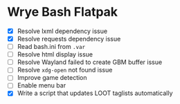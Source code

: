 # Wrye Bash Flatpak
- [x] Resolve lxml dependency issue
- [x] Resolve requests dependency issue
- [ ] Read bash.ini from `.var`
- [ ] Resolve html display issue
- [ ] Resolve Wayland failed to create GBM buffer issue
- [ ] Resolve `xdg-open` not found issue
- [ ] Improve game detection
- [ ] Enable menu bar
- [x] Write a script that updates LOOT taglists automatically
